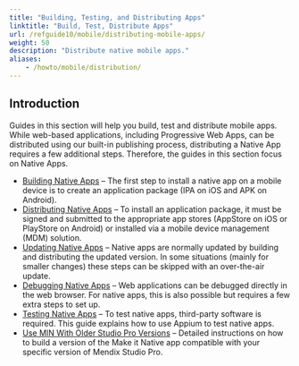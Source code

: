 ```yaml
---
title: "Building, Testing, and Distributing Apps"
linktitle: "Build, Test, Distribute Apps"
url: /refguide10/mobile/distributing-mobile-apps/
weight: 50
description: "Distribute native mobile apps."
aliases:
    - /howto/mobile/distribution/
---
```


## Introduction

Guides in this section will help you build, test and distribute mobile apps. While web-based applications, including Progressive Web Apps, can be distributed using our built-in publishing process, distributing a Native App requires a few additional steps. Therefore, the guides in this section focus on Native Apps.

* [Building Native Apps](/refguide10/mobile/distributing-mobile-apps/building-native-apps/) – The first step to install a native app on a mobile device is to create an application package (IPA on iOS and APK on Android).
* [Distributing Native Apps](/refguide10/mobile/distributing-mobile-apps/distributing-native-apps/) – To install an application package, it must be signed and submitted to the appropriate app stores (AppStore on iOS or PlayStore on Android) or installed via a mobile device management (MDM) solution.
* [Updating Native Apps](/refguide10/mobile/distributing-mobile-apps/overtheair-updates/) – Native apps are normally updated by building and distributing the updated version. In some situations (mainly for smaller changes) these steps can be skipped with an over-the-air update.
* [Debugging Native Apps](/refguide10/mobile/distributing-mobile-apps/native-debug/) – Web applications can be debugged directly in the web browser. For native apps, this is also possible but requires a few extra steps to set up.
* [Testing Native Apps](/refguide10/mobile/distributing-mobile-apps/testing-mobile-apps/) – To test native apps, third-party software is required. This guide explains how to use Appium to test native apps.
* [Use MIN With Older Studio Pro Versions](/refguide10/mobile/distributing-mobile-apps/use-min-older-sp/) – Detailed instructions on how to build a version of the Make it Native app compatible with your specific version of Mendix Studio Pro.
